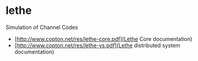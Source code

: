 lethe
=====

Simulation of Channel Codes

 * [http://www.copton.net/res/lethe-core.pdf](Lethe Core documentation)
 * [http://www.copton.net/res/lethe-vs.pdf](Lethe distributed system documentation)
